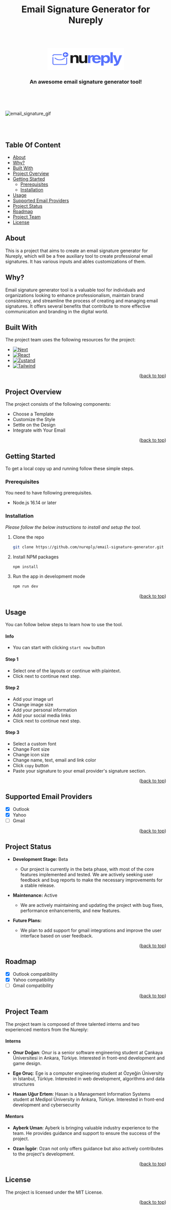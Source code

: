 <h1 align='center'>Email Signature Generator for Nureply</h1>

<br>
<br>
<br>

<div align="center">
  <a href="https://nureply.com/">
    <img src="assets/Nureply/logo-white-bg.png" alt="Logo" width="240" height="70">
  </a>

  <h3 align="center">
    An awesome email signature generator tool!
  </h3>
</div>

<br>
<br>
<br>

![email_signature_gif](https://github.com/nureply/email-signature/blob/main/assets/email-signature-tool.gif)

<br>
<br>

## Table Of Content

- [About](#about)
- [Why?](#why)
- [Built With](#built-with)
- [Project Overview](#project-overview)
- [Getting Started](#getting-started)
  - [Prerequisites](#prerequisites)
  - [Installation](#installation)
- [Usage](#usage)
- [Supported Email Providers](#supported-email-providers)
- [Project Status](#project-status)
- [Roadmap](#roadmap)
- [Project Team](#project-team)
- [License](#license)

## About

This is a project that aims to create an email signature generator for Nureply, which will be a free auxiliary tool to create professional email signatures. It has various inputs and ables customizations of them.

## Why?

Email signature generator tool is a valuable tool for individuals and organizations looking to enhance professionalism, maintain brand consistency, and streamline the process of creating and managing email signatures. It offers several benefits that contribute to more effective communication and branding in the digital world.

## Built With

The project team uses the following resources for the project:

- [![Next][Next.js]][Next-url]
- [![React][typescript]][typescriptp-url]
- [![Zustand][zustand]][zustand-url]
- [![Tailwind][tailwind]][tailwind-url]

<p align="right">(<a href="#readme-top">back to top</a>)</p>

## Project Overview

The project consists of the following components:

- Choose a Template
- Customize the Style
- Settle on the Design
- Integrate with Your Email

<p align="right">(<a href="#readme-top">back to top</a>)</p>

<!-- GETTING STARTED -->

## Getting Started

To get a local copy up and running follow these simple steps.

### Prerequisites

You need to have following prerequisites.

- Node.js 16.14 or later

### Installation

_Please follow the below instructions to install and setup the tool._

1. Clone the repo
   ```sh
   git clone https://github.com/nureply/email-signature-generator.git
   ```
2. Install NPM packages
   ```sh
   npm install
   ```
3. Run the app in development mode
   ```sh
   npm run dev
   ```

<p align="right">(<a href="#readme-top">back to top</a>)</p>

## Usage

You can follow below steps to learn how to use the tool.

#### Info

- You can start with clicking `start now` button

#### Step 1

- Select one of the layouts or continue with plaintext.
- Click next to continue next step.

#### Step 2

- Add your image url
- Change image size
- Add your personal information
- Add your social media links
- Click next to continue next step.

#### Step 3

- Select a custom font
- Change Font size
- Change icon size
- Change name, text, email and link color
- Click `copy` button
- Paste your signature to your email provider's signature section.

<p align="right">(<a href="#readme-top">back to top</a>)</p>

## Supported Email Providers

- [x] Outlook
- [x] Yahoo
- [ ] Gmail

<p align="right">(<a href="#readme-top">back to top</a>)</p>

## Project Status

- **Development Stage:** Beta

  - Our project is currently in the beta phase, with most of the core features implemented and tested. We are actively seeking user feedback and bug reports to make the necessary improvements for a stable release.

- **Maintenance:** Active

  - We are actively maintaining and updating the project with bug fixes, performance enhancements, and new features.

- **Future Plans:**
  - We plan to add support for gmail integrations and improve the user interface based on user feedback.

<p align="right">(<a href="#readme-top">back to top</a>)</p>

## Roadmap

- [x] Outlook compatibility
- [x] Yahoo compatibility
- [ ] Gmail compatibility

<p align="right">(<a href="#readme-top">back to top</a>)</p>

## Project Team

The project team is composed of three talented interns and two experienced mentors from the Nureply:

#### Interns

- **Onur Doğan**: Onur is a senior software engineering student at Çankaya Üniversitesi in Ankara, Türkiye. Interested in front-end development and game design.

- **Ege Oruç**: Ege is a computer engineering student at Özyeğin Üniversity in İstanbul, Türkiye. Interested in web development, algorithms and data structures

- **Hasan Uğur Ertem**: Hasan is a Management Information Systems student at Medipol Üniversity in Ankara, Türkiye. Interested in front-end development and cybersecurity

#### Mentors

- **Ayberk Uman**: Ayberk is bringing valuable industry experience to the team. He provides guidance and support to ensure the success of the project.

- **Ozan İşgör**: Ozan not only offers guidance but also actively contributes to the project's development.

<p align="right">(<a href="#readme-top">back to top</a>)</p>

## License

The project is licensed under the MIT License.

<p align="right">(<a href="#readme-top">back to top</a>)</p>

<!-- MARKDOWN LINKS & IMAGES -->

[Next.js]: https://img.shields.io/badge/next.js-000000?style=for-the-badge&logo=nextdotjs&logoColor=white
[Next-url]: https://nextjs.org/
[typescript]: https://img.shields.io/badge/typescript-358EF1?style=for-the-badge&logo=typescript&logoColor=white
[typescriptp-url]: https://www.typescriptlang.org/
[tailwind]: https://img.shields.io/badge/Tailwind_CSS-38B2AC?style=for-the-badge&logo=tailwind-css&logoColor=white
[tailwind-url]: https://tailwindcss.com/
[zustand]: https://img.shields.io/badge/zustand-%2320232a.svg?style=for-the-badge&logo=react&logoColor=%2361DAFB
[zustand-url]: https://zustand-demo.pmnd.rs/

